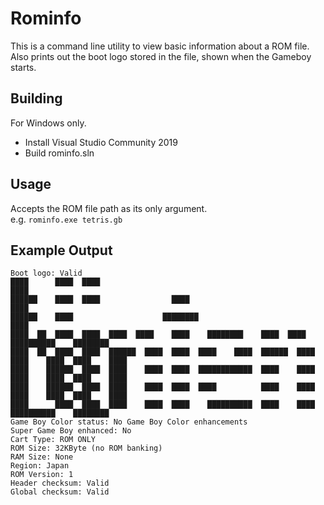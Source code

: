 # Rominfo
This is a command line utility to view basic information about a ROM file.  
Also prints out the boot logo stored in the file, shown when the Gameboy starts.
## Building
For Windows only.
- Install Visual Studio Community 2019
- Build rominfo.sln
## Usage
Accepts the ROM file path as its only argument.  
e.g. `rominfo.exe tetris.gb`
## Example Output
```Game name: TETRIS
Boot logo: Valid
████      ████  ████                                                          ████
██████    ████  ████                ████                                      ████
██████    ████                    ████████                                    ████
████  ██  ████  ████  ████  ████    ████    ████████    ████  ████      ██████████    ████████
████  ██  ████  ████  ██████  ████  ████  ████    ████  ██████  ████  ████    ████  ████    ████
████    ██████  ████  ████    ████  ████  ████████████  ████    ████  ████    ████  ████    ████
████    ██████  ████  ████    ████  ████  ████          ████    ████  ████    ████  ████    ████
████      ████  ████  ████    ████  ████    ██████████  ████    ████    ██████████    ████████
Game Boy Color status: No Game Boy Color enhancements
Super Game Boy enhanced: No
Cart Type: ROM ONLY
ROM Size: 32KByte (no ROM banking)
RAM Size: None
Region: Japan
ROM Version: 1
Header checksum: Valid
Global checksum: Valid
```